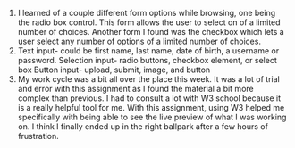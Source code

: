 1. I learned of a couple different form options while browsing, one being the radio box control.  This form allows the user to select on of a limited number of choices.  Another form I found was the checkbox which lets a user select any number of options of a limited number of choices.
2. Text input- could be first name, last name, date of birth, a username or password.
   Selection input- radio buttons, checkbox element, or select box
   Button input- upload, submit, image, and button
3. My work cycle was a bit all over the place this week.  It was a lot of trial and error with this assignment as I found the material a bit more complex than previous.  I had to consult a lot with W3 school because it is a really helpful tool for me.  With this assignment, using W3 helped me specifically with being able to see the live preview of what I was working on.  I think I finally ended up in the right ballpark after a few hours of frustration. 
